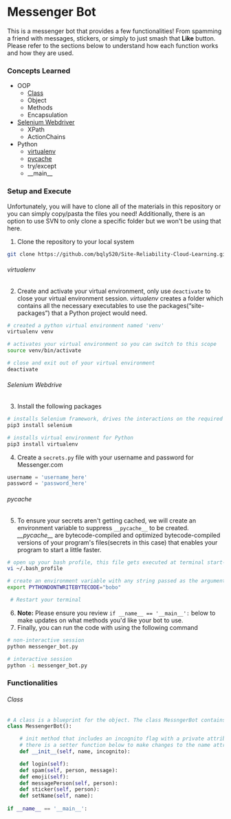 # Messenger Bot

This is a messenger bot that provides a few functionalities! From spamming a friend with messages, stickers, or simply to just smash that **Like** button. Please refer to the sections below to understand how each function works and how they are used.

### Concepts Learned
- OOP
  - [Class](#class)
  - Object
  - Methods
  - Encapsulation
- [Selenium Webdriver](#selenium-webdriver)
  - XPath
  - ActionChains
- Python
  - [virtualenv](#virtualenv)
  - [pycache](#pycache)
  - try/except
  - \_\_main\_\_

### Setup and Execute

Unfortunately, you will have to clone all of the materials in this repository or you can simply copy/pasta the files you need! Additionally, there is an option to use SVN to only clone a specific folder but we won't be using that here.
1. Clone the repository to your local system
```bash
git clone https://github.com/bqly520/Site-Reliability-Cloud-Learning.git
```
###### virtualenv
2. Create and activate your virtual environment, only use `deactivate` to close your virtual environment session. *virtualenv* creates a folder which contains all the necessary executables to use the packages(“site-packages”) that a Python project would need.
```bash
# created a python virtual environment named 'venv'
virtualenv venv

# activates your virtual environment so you can switch to this scope
source venv/bin/activate

# close and exit out of your virtual environment
deactivate
```
###### Selenium Webdrive
3. Install the following packages 
```bash
# installs Selenium framework, drives the interactions on the required web page and rerun them without any manual input
pip3 install selenium

# installs virtual environment for Python
pip3 install virtualenv
```
4. Create a `secrets.py` file with your username and password for Messenger.com
```python
username = 'username_here'
password = 'password_here'
```
###### pycache
5. To ensure your secrets aren't getting cached, we will create an environment variable to suppress `__pycache__` to be created. *\_\_pycache\_\_* are bytecode-compiled and optimized bytecode-compiled versions of your program's files(secrets in this case) that enables your program to start a little faster.
```bash
# open up your bash profile, this file gets executed at terminal start-up
vi ~/.bash_profile

# create an environment variable with any string passed as the argument
export PYTHONDONTWRITEBYTECODE="bobo"

 # Restart your terminal
```
6. **Note:** Please ensure you review `if __name__ == '__main__':` below to make updates on what methods you'd like your bot to use.
7. Finally, you can run the code with using the following command
```bash
# non-interactive session
python messenger_bot.py

# interactive session
python -i messenger_bot.py
```

### Functionalities

###### Class
```python
# A class is a blueprint for the object. The class MessngerBot contains all of the details(attributes) about the bot.
class MessengerBot():

    # init method that includes an incognito flag with a private attribute called 'name'
    # there is a setter function below to make changes to the name attribute if needed
    def __init__(self, name, incognito):

    def login(self):
    def spam(self, person, message):
    def emoji(self):
    def messagePerson(self, person):
    def sticker(self, person):
    def setName(self, name):
    
if __name__ == '__main__':

```
